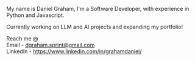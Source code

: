 My name is Daniel Graham, I'm a Software Developer, with experience in Python and Javascript.

Currently working on LLM and AI projects and expanding my portfolio!

Reach me @
<br>
Email - dgraham.sprint@gmail.com
<br>
LinkedIn - https://www.linkedin.com/in/grahamdaniel/

<!---
grahamcoding/grahamcoding is a ✨ special ✨ repository because its `README.md` (this file) appears on your GitHub profile.
You can click the Preview link to take a look at your changes.
--->
